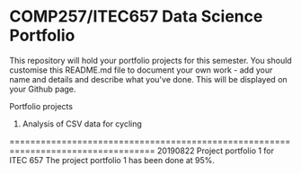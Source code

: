 COMP257/ITEC657 Data Science Portfolio 
===

This repository will hold your portfolio projects for this semester. You should customise this README.md file
to document your own work - add your name and details and describe what you've done.  This will be displayed
on your Github page.

Portfolio projects

1. Analysis of CSV data for cycling 


==================================================================================
20190822
Project portfolio 1 for ITEC 657
The project portfolio 1 has been done at 95%.
